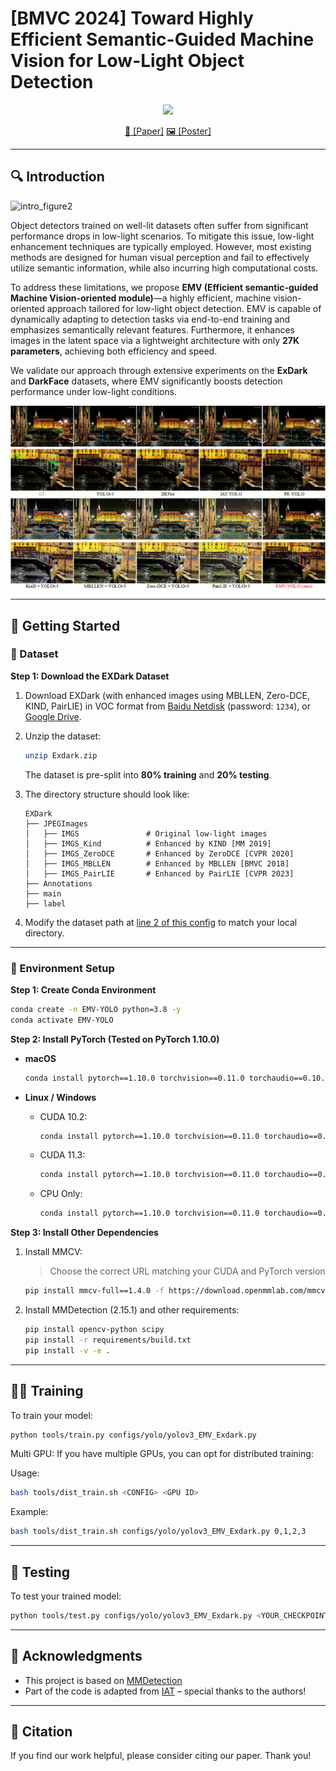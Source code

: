 # [BMVC 2024] Toward Highly Efficient Semantic-Guided Machine Vision for Low-Light Object Detection
<p align="center">
<a href="https://paperswithcode.com/sota/2d-object-detection-on-exdark"><img src="https://img.shields.io/badge/SOTA-Getting%20to%20Know%20Low%20light%20Images%20with%20The%20Exclusively%20Dark%20Dataset-brightgreen?logo=paperswithcode">
</a>
</p>
<!-- <p align="center">
<a href="https://paperswithcode.com/sota/hierarchical-text-segmentation-on-hiertext?p=hi-sam-marrying-segment-anything-model-for"><img src="https://img.shields.io/badge/SOTA-Getting%20to%20Know%20Low%20light%20Images%20with%20The%20Exclusively%20Dark%20Dataset-brightgreen?logo=paperswithcode">
</a>
</p> -->
<p align="center">
<a href="https://bmva-archive.org.uk/bmvc/2024/papers/Paper_262/paper.pdf">📄 [Paper]</a>
<a href="https://bmva-archive.org.uk/bmvc/2024/papers/Paper_262/poster.pdf">🖼️ [Poster]</a>
</p>


---

## 🔍 Introduction

![intro_figure2](./figures/intro_figure.png)

Object detectors trained on well-lit datasets often suffer from significant performance drops in low-light scenarios. To mitigate this issue, low-light enhancement techniques are typically employed. However, most existing methods are designed for human visual perception and fail to effectively utilize semantic information, while also incurring high computational costs.

To address these limitations, we propose **EMV (Efficient semantic-guided Machine Vision-oriented module)**—a highly efficient, machine vision-oriented approach tailored for low-light object detection. EMV is capable of dynamically adapting to detection tasks via end-to-end training and emphasizes semantically relevant features. Furthermore, it enhances images in the latent space via a lightweight architecture with only **27K parameters**, achieving both efficiency and speed.

We validate our approach through extensive experiments on the **ExDark** and **DarkFace** datasets, where EMV significantly boosts detection performance under low-light conditions.

![final_vis](./figures/final_vis.png)

---

## 🚀 Getting Started

### 📁 Dataset

**Step 1: Download the EXDark Dataset**

1. Download EXDark (with enhanced images using MBLLEN, Zero-DCE, KIND, PairLIE) in VOC format from [Baidu Netdisk](https://pan.baidu.com/s/12LXkObUyJ1qWemzRbA57RA?pwd=1234) (password: `1234`), or [Google Drive](https://drive.google.com/file/d/11TJmLxMWQazesTRXOyplwiFpteOEO9IS/view?usp=drive_link).

2. Unzip the dataset:
   ```bash
   unzip Exdark.zip
   ```

   The dataset is pre-split into **80% training** and **20% testing**.

3. The directory structure should look like:
   ```
   EXDark
   ├── JPEGImages
   │   ├── IMGS               # Original low-light images
   │   ├── IMGS_Kind          # Enhanced by KIND [MM 2019]
   │   ├── IMGS_ZeroDCE       # Enhanced by ZeroDCE [CVPR 2020]
   │   ├── IMGS_MBLLEN        # Enhanced by MBLLEN [BMVC 2018]
   │   ├── IMGS_PairLIE       # Enhanced by PairLIE [CVPR 2023]
   ├── Annotations
   ├── main
   ├── label
   ```

4. Modify the dataset path at [line 2 of this config](https://github.com/Zeng555/EMV-YOLO/blob/main/configs/_base_/datasets/exdark_yolo.py#L2) to match your local directory.

---

### 🧱 Environment Setup

**Step 1: Create Conda Environment**

```bash
conda create -n EMV-YOLO python=3.8 -y
conda activate EMV-YOLO
```

**Step 2: Install PyTorch (Tested on PyTorch 1.10.0)**

- **macOS**
  ```bash
  conda install pytorch==1.10.0 torchvision==0.11.0 torchaudio==0.10.0 -c pytorch
  ```

- **Linux / Windows**
  - CUDA 10.2:
    ```bash
    conda install pytorch==1.10.0 torchvision==0.11.0 torchaudio==0.10.0 cudatoolkit=10.2 -c pytorch
    ```
  - CUDA 11.3:
    ```bash
    conda install pytorch==1.10.0 torchvision==0.11.0 torchaudio==0.10.0 cudatoolkit=11.3 -c pytorch -c conda-forge
    ```
  - CPU Only:
    ```bash
    conda install pytorch==1.10.0 torchvision==0.11.0 torchaudio==0.10.0 cpuonly -c pytorch
    ```

**Step 3: Install Other Dependencies**

1. Install MMCV:
   > Choose the correct URL matching your CUDA and PyTorch version
   ```bash
   pip install mmcv-full==1.4.0 -f https://download.openmmlab.com/mmcv/dist/cu111/torch1.10.0/index.html
   ```

2. Install MMDetection (2.15.1) and other requirements:
   ```bash
   pip install opencv-python scipy
   pip install -r requirements/build.txt
   pip install -v -e .
   ```

---

## 🏋️‍♂️ Training

To train your model:
```bash
python tools/train.py configs/yolo/yolov3_EMV_Exdark.py
```


Multi GPU:
If you have multiple GPUs, you can opt for distributed training:

Usage:
```bash
bash tools/dist_train.sh <CONFIG> <GPU ID>
```
Example:
```bash
bash tools/dist_train.sh configs/yolo/yolov3_EMV_Exdark.py 0,1,2,3
```

---

## 🧪 Testing

To test your trained model:
```bash
python tools/test.py configs/yolo/yolov3_EMV_Exdark.py <YOUR_CHECKPOINT_PATH> --eval mAP
```

---

## 🙏 Acknowledgments

- This project is based on [MMDetection](https://mmdetection.readthedocs.io/en/latest/)
- Part of the code is adapted from [IAT](https://github.com/cuiziteng/Illumination-Adaptive-Transformer) – special thanks to the authors!

---

## 📣 Citation 

If you find our work helpful, please consider citing our paper. Thank you!
